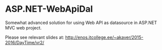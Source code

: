 # ASP.NET-WebApiDal

Somewhat advanced solution for using Web API as datasource in ASP.NET MVC web project.

Please see relevant slides at:
http://enos.itcollege.ee/~akaver/2015-2016/DayTime/vr2/

